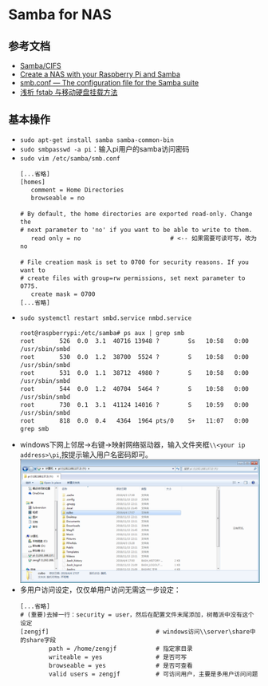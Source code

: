 # Samba for NAS

## 参考文档

* [Samba/CIFS](https://www.raspberrypi.org/documentation/remote-access/samba.md)
* [Create a NAS with your Raspberry Pi and Samba](https://howtoraspberrypi.com/create-a-nas-with-your-raspberry-pi-and-samba/)
* [smb.conf — The configuration file for the Samba suite](https://www.samba.org/samba/docs/current/man-html/smb.conf.5.html)
* [浅析 fstab 与移动硬盘挂载方法](http://shumeipai.nxez.com/2019/01/17/fstab-and-mobile-hard-disk-mounting-method.html)

## 基本操作

* `sudo apt-get install samba samba-common-bin`
* `sudo smbpasswd -a pi`：输入pi用户的samba访问密码
* `sudo vim /etc/samba/smb.conf`
  ```
  [...省略]
  [homes]
     comment = Home Directories
     browseable = no
  
  # By default, the home directories are exported read-only. Change the
  # next parameter to 'no' if you want to be able to write to them.
     read only = no                         # <-- 如果需要可读可写，改为no
  
  # File creation mask is set to 0700 for security reasons. If you want to
  # create files with group=rw permissions, set next parameter to 0775.
     create mask = 0700
  [...省略]
  ```
* `sudo systemctl restart smbd.service nmbd.service`
  ```
  root@raspberrypi:/etc/samba# ps aux | grep smb
  root       526  0.0  3.1  40716 13948 ?        Ss   10:58   0:00 /usr/sbin/smbd
  root       530  0.0  1.2  38700  5524 ?        S    10:58   0:00 /usr/sbin/smbd
  root       531  0.0  1.1  38712  4980 ?        S    10:58   0:00 /usr/sbin/smbd
  root       544  0.0  1.2  40704  5464 ?        S    10:58   0:00 /usr/sbin/smbd
  root       730  0.1  3.1  41124 14016 ?        S    10:59   0:00 /usr/sbin/smbd
  root       818  0.0  0.4   4364  1964 pts/0    S+   11:07   0:00 grep smb
  ```
* windows下网上邻居->右键->映射网络驱动器，输入文件夹框`\\<your ip address>\pi`,按提示输入用户名密码即可。
  ![images/Samba_Acess_OK.png](images/Samba_Acess_OK.png)
* 多用户访问设定，仅仅单用户访问无需这一步设定：
  ```
  [...省略]
  # (重要)去掉一行：security = user，然后在配置文件末尾添加，树莓派中没有这个设定
  [zengjf]                              # windows访问\\server\share中的share字段
          path = /home/zengjf           # 指定家目录
          writeable = yes               # 是否可写
          browseable = yes              # 是否可查看
          valid users = zengjf          # 可访问用户，主要是多用户访问问题
  ```
